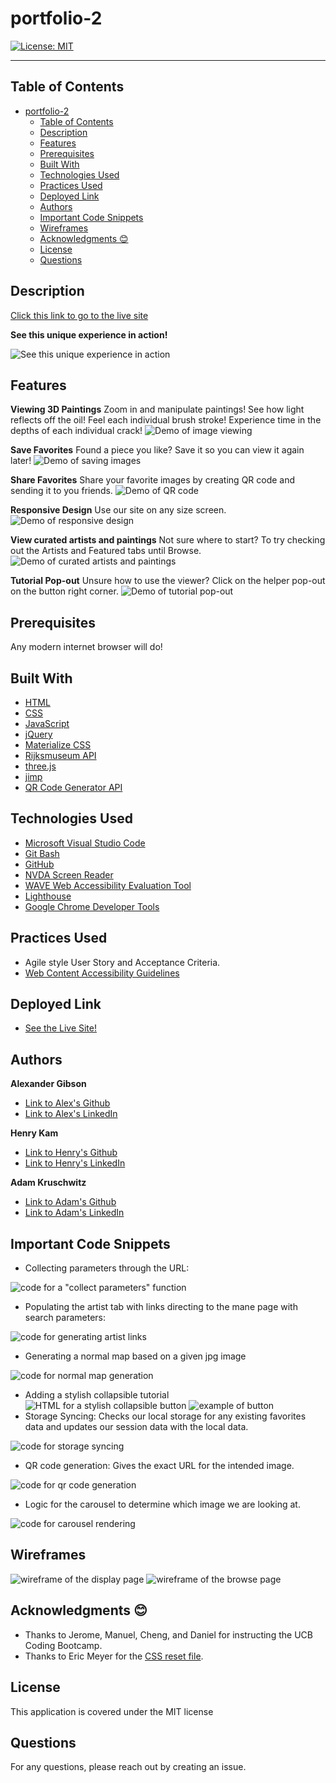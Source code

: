 # portfolio-2

[![License: MIT](https://img.shields.io/badge/License-MIT-yellow.svg)](https://opensource.org/licenses/MIT)

---

## Table of Contents

- [portfolio-2](#portfolio-2)
  - [Table of Contents](#table-of-contents)
  - [Description](#description)
  - [Features](#features)
  - [Prerequisites](#prerequisites)
  - [Built With](#built-with)
  - [Technologies Used](#technologies-used)
  - [Practices Used](#practices-used)
  - [Deployed Link](#deployed-link)
  - [Authors](#authors)
  - [Important Code Snippets](#important-code-snippets)
  - [Wireframes](#wireframes)
  - [Acknowledgments 😊](#acknowledgments-)
  - [License](#license)
  - [Questions](#questions)
  

## Description




[Click this link to go to the live site](https://gulpinhenry.github.io/portfolio-2/)
 <br />

**See this unique experience in action!**

![See this unique experience in action](./assets/images/sitedemo.gif)



## Features
**Viewing 3D Paintings**
Zoom in and manipulate paintings! See how light reflects off the oil! Feel each individual brush stroke! Experience time in the depths of each individual crack!
![Demo of image viewing](./assets/images/image-demo.gif)


**Save Favorites**
Found a piece you like? Save it so you can view it again later!
![Demo of saving images](./assets/images/favorite-demo.gif)


**Share Favorites**
Share your favorite images by creating QR code and sending it to you friends.
![Demo of QR code](./assets/images/qr-demo.gif)


**Responsive Design**
Use our site on any size screen.
![Demo of responsive design](./assets/images/responsive-demo.gif)


**View curated artists and paintings**
Not sure where to start? To try checking out the Artists and Featured tabs until Browse.
![Demo of curated artists and paintings](./assets/images/curated-demo.gif)


**Tutorial Pop-out**
Unsure how to use the viewer? Click on the helper pop-out on the button right corner.
![Demo of tutorial pop-out](./assets/images/tutorial-demo.gif)


## Prerequisites
Any modern internet browser will do!

## Built With

* [HTML](https://developer.mozilla.org/en-US/docs/Web/HTML)
* [CSS](https://developer.mozilla.org/en-US/docs/Web/CSS)
* [JavaScript](https://developer.mozilla.org/en-US/docs/Web/JavaScript)
* [jQuery](https://api.jquery.com/)
* [Materialize CSS](https://materializecss.com/)
* [Rijksmuseum API](https://data.rijksmuseum.nl/object-metadata/api/)
* [three.js](https://threejs.org/)
* [jimp](https://www.npmjs.com/package/jimp)
* [QR Code Generator API](https://goqr.me/api/)


## Technologies Used

* [Microsoft Visual Studio Code](https://code.visualstudio.com/)
* [Git Bash](https://git-scm.com/downloads)
* [GitHub](https://github.com/)
* [NVDA Screen Reader](https://www.nvaccess.org/)
* [WAVE Web Accessibility Evaluation Tool](https://wave.webaim.org/)
* [Lighthouse](https://developers.google.com/web/tools/lighthouse/)
* [Google Chrome Developer Tools](https://developer.chrome.com/docs/devtools/)

## Practices Used

* Agile style User Story and Acceptance Criteria.
* [Web Content Accessibility Guidelines](https://www.w3.org/WAI/standards-guidelines/wcag/)

## Deployed Link

* [See the Live Site!](https://argibson02.github.io/3d-gallery-walk/)

## Authors

**Alexander Gibson** 

- [Link to Alex's Github](https://github.com/argibson02)
- [Link to Alex's LinkedIn](www.linkedin.com/in/alexander-gibson-1b0bb6105)

**Henry Kam**

- [Link to Henry's Github](https://github.com/gulpinhenry)
- [Link to Henry's LinkedIn](https://www.linkedin.com/in/kamhenry/)

**Adam Kruschwitz**

- [Link to Adam's Github](https://github.com/AdamKruschwitz)
- [Link to Adam's LinkedIn](https://www.linkedin.com/in/adamkruschwitz/)

## Important Code Snippets
* Collecting parameters through the URL:

![code for a "collect parameters" function](./assets/images/getSearchParameters.PNG)

* Populating the artist tab with links directing to the mane page with search parameters:

![code for generating artist links](./assets/images/populateArtists.PNG)

* Generating a normal map based on a given jpg image

![code for normal map generation](./assets/images/normalMapGeneration.PNG)

* Adding a stylish collapsible tutorial
![HTML for a stylish collapsible button](./assets/images/tutorialButton.PNG)
![example of button](./assets/images/tutorialExample.PNG)
* Storage Syncing: Checks our local storage for any existing favorites data and updates our session data with the local data.

![code for storage syncing](./assets/images/storage-syncing.png)


* QR code generation: Gives the exact URL for the intended image.

![code for qr code generation](./assets/images/qr-generation.png)

* Logic for the carousel to determine which image we are looking at.

![code for carousel rendering](./assets/images/carousel-rendering.png)


## Wireframes
![wireframe of the display page](./assets/images/wireframeDisplay.png)
![wireframe of the browse page](./assets/images/wireframeBrowse.png)

## Acknowledgments 😊

- Thanks to Jerome, Manuel, Cheng, and Daniel for instructing the UCB Coding Bootcamp.
- Thanks to Eric Meyer for the [CSS reset file](https://meyerweb.com/eric/tools/css/reset/).

## License

This application is covered under the MIT license

## Questions

For any questions, please reach out by creating an issue.
